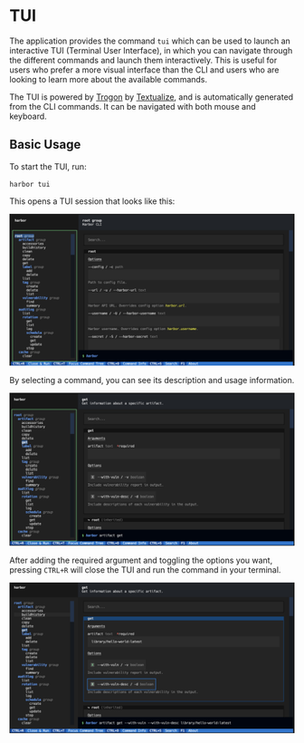# TUI

The application provides the command `tui` which can be used to launch an interactive TUI (Terminal User Interface), in which you can navigate through the different commands and launch them interactively. This is useful for users who prefer a more visual interface than the CLI and users who are looking to learn more about the available commands.

The TUI is powered by [Trogon](https://github.com/Textualize/trogon) by [Textualize](https://github.com/Textualize), and is automatically generated from the CLI commands. It can be navigated with both mouse and keyboard.

## Basic Usage

To start the TUI, run:

```
harbor tui
```

This opens a TUI session that looks like this:

![TUI](../assets/tui/tui1.png)

By selecting a command, you can see its description and usage information.

![TUI](../assets/tui/tui2.png)

After adding the required argument and toggling the options you want, pressing `CTRL+R` will close the TUI and run the command in your terminal.

![TUI](../assets/tui/tui3.png)
